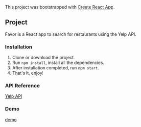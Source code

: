 This project was bootstrapped with [Create React App](https://github.com/facebook/create-react-app).

## Project

Favor is a React app to search for restaurants using the Yelp API.

### Installation

1. Clone or download the project.
2. Run `npm install`, install all the dependencies.
3. After installation completed, run `npm start`.
4. That's it, enjoy!

### API Reference

[Yelp API](https://www.yelp.com/developers/documentation/v3/get_started)


### Demo
[demo](http://well-to-do-riddle.surge.sh/)
